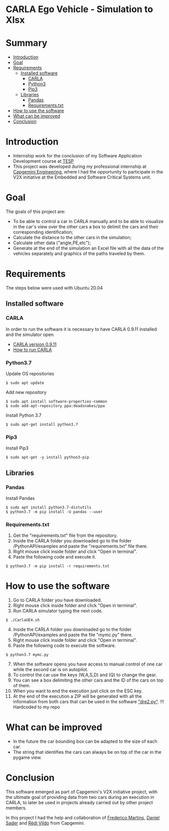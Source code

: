 # CARLA Ego Vehicle - Simulation to Xlsx

# Summary
 - [Introduction](#Introduction)
 - [Goal](#Goal)
 - [Requirements](#Requirements)
   - [Installed software](#Installed-software)
     - [CARLA](#CARLA)
     - [Python3](#Python3) 
     - [Pip3](#Pip3)
   - [Libraries](#Libraries)
     - [Pandas](#Pandas)
     - [Requirements.txt](#Requirements.txt)
 - [How to use the software](#How-to-use-the-software)
 - [What can be improved](#What-can-be-improved)
 - [Conclusion](#Conclusion)

# Introduction

- Internship work for the conclusion of my Software Application Development course at [TESP](http://www.ipg.pt/website/candidatos_tesp_geral.aspx)
- This project was developed during my professional internship at [Capgemini Engineering](https://capgemini-engineering.com/pt/pt-pt/), where I had the opportunity to participate in the V2X initiative at the Embedded and Software Critical Systems unit.

# Goal 

The goals of this project are:
- To be able to control a car in CARLA manually and to be able to visualize in the car's view over the other cars a box to delimit the cars and their corresponding identification;
- Calculate the distance to the other cars in the simulation;
- Calculate other data ("angle,PE,etc");
- Generate at the end of the simulation an Excel file with all the data of the vehicles separately and graphics of the paths traveled by them.

# Requirements

The steps below were used with Ubuntu 20.04

## Installed software

### CARLA

In order to run the software it is necessary to have CARLA 0.9.11 installed and the simulator open.

- [CARLA version 0.9.11](https://github.com/carla-simulator/carla/releases/tag/0.9.11)
- [How to run CARLA](https://carla.readthedocs.io/en/latest/start_quickstart/)

### Python3.7

Update OS repositories

```
$ sudo apt update
```

Add new repository
```
$ sudo apt install software-properties-common
$ sudo add-apt-repository ppa:deadsnakes/ppa
```

Install Python 3.7
```
$ sudo apt-get install python3.7
```

### Pip3

Install Pip3
```
$ sudo apt-get -y install python3-pip
```

## Libraries

### Pandas

Install Pandas
```
$ sudo apt install python3.7-distutils
$ python3.7 -m pip install -U pandas --user
```

### Requirements.txt

 1. Get the "requirements.txt" file from the repository.
 2. Inside the CARLA folder you downloaded go to the folder /PythonAPI/examples and paste the "requirements.txt" file there.
 3. Right mouse click inside folder and click "Open in terminal".
 4. Paste the following code and execute it.

```
$ python3.7 -m pip install -r requirements.txt
```

# How to use the software

 1. Go to CARLA folder you have downloaded.
 2. Right mouse click inside folder and click "Open in terminal".
 3. Run CARLA simulator typing the next code.
 ```
 $ ./CarlaUE4.sh
 ```
 4. Inside the CARLA folder you downloaded go to the folder /PythonAPI/examples and paste the file "mymc.py" there.
 5. Right mouse click inside folder and click "Open in terminal".
 6. Paste the following code to execute the software.
 ```
 $ python3.7 mymc.py
 ```
 7. When the software opens you have access to manual control of one car while the second car is on autopilot.
 8. To control the car use the keys (W,A,S,D) and (Q) to change the gear.
 9. You can see a box delimiting the other cars and the ID of the cars on top of them.
 10. When you want to end the execution just click on the ESC key.
 11. At the end of the execution a ZIP will be generated with all the information from both cars that can be used in the software ["dre2.py"](https://github.com/fredpedroso/CARLA-Examples/tree/main/Examples/Drawing%20Path%20Cars). !!! Hardcoded to my repo

# What can be improved

 - In the future the car bounding box can be adapted to the size of each car.
 - The string that identifies the cars can always be on top of the car in the pygame view.

# Conclusion

This software emerged as part of Capgemini's V2X initiative project, with the ultimate goal of providing data from two cars during an execution in CARLA, to later be used in projects already carried out by other project members.

In this project I had the help and collaboration of [Frederico Martins](https://github.com/fredpedroso), [Daniel Sader](https://github.com/danielpontello) and [Rédi Vildo]() from Capgemini.
